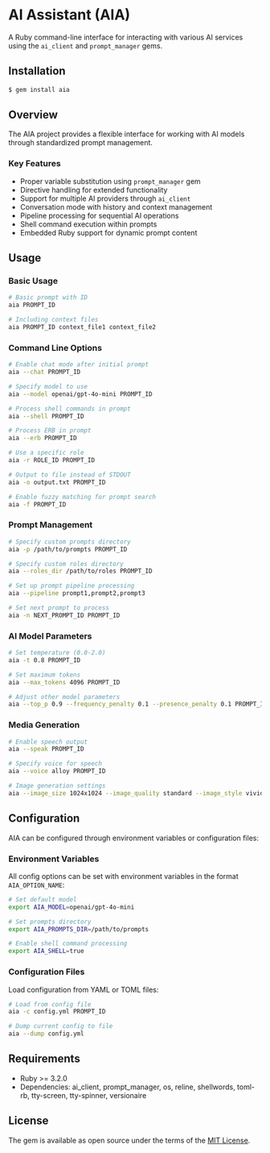 # AI Assistant (AIA)

A Ruby command-line interface for interacting with various AI services using the `ai_client` and `prompt_manager` gems.

## Installation

```bash
$ gem install aia
```

## Overview

The AIA project provides a flexible interface for working with AI models through standardized prompt management.

### Key Features

- Proper variable substitution using `prompt_manager` gem
- Directive handling for extended functionality
- Support for multiple AI providers through `ai_client`
- Conversation mode with history and context management
- Pipeline processing for sequential AI operations
- Shell command execution within prompts
- Embedded Ruby support for dynamic prompt content

## Usage

### Basic Usage

```bash
# Basic prompt with ID
aia PROMPT_ID

# Including context files
aia PROMPT_ID context_file1 context_file2
```

### Command Line Options

```bash
# Enable chat mode after initial prompt
aia --chat PROMPT_ID

# Specify model to use
aia --model openai/gpt-4o-mini PROMPT_ID

# Process shell commands in prompt
aia --shell PROMPT_ID

# Process ERB in prompt
aia --erb PROMPT_ID

# Use a specific role
aia -r ROLE_ID PROMPT_ID

# Output to file instead of STDOUT
aia -o output.txt PROMPT_ID

# Enable fuzzy matching for prompt search
aia -f PROMPT_ID
```

### Prompt Management

```bash
# Specify custom prompts directory
aia -p /path/to/prompts PROMPT_ID

# Specify custom roles directory
aia --roles_dir /path/to/roles PROMPT_ID

# Set up prompt pipeline processing
aia --pipeline prompt1,prompt2,prompt3

# Set next prompt to process
aia -n NEXT_PROMPT_ID PROMPT_ID
```

### AI Model Parameters

```bash
# Set temperature (0.0-2.0)
aia -t 0.8 PROMPT_ID

# Set maximum tokens
aia --max_tokens 4096 PROMPT_ID

# Adjust other model parameters
aia --top_p 0.9 --frequency_penalty 0.1 --presence_penalty 0.1 PROMPT_ID
```

### Media Generation

```bash
# Enable speech output
aia --speak PROMPT_ID

# Specify voice for speech
aia --voice alloy PROMPT_ID

# Image generation settings
aia --image_size 1024x1024 --image_quality standard --image_style vivid PROMPT_ID
```

## Configuration

AIA can be configured through environment variables or configuration files:

### Environment Variables

All config options can be set with environment variables in the format `AIA_OPTION_NAME`:

```bash
# Set default model
export AIA_MODEL=openai/gpt-4o-mini

# Set prompts directory
export AIA_PROMPTS_DIR=/path/to/prompts

# Enable shell command processing
export AIA_SHELL=true
```

### Configuration Files

Load configuration from YAML or TOML files:

```bash
# Load from config file
aia -c config.yml PROMPT_ID

# Dump current config to file
aia --dump config.yml
```

## Requirements

- Ruby >= 3.2.0
- Dependencies: ai_client, prompt_manager, os, reline, shellwords, toml-rb, tty-screen, tty-spinner, versionaire

## License

The gem is available as open source under the terms of the [MIT License](https://opensource.org/licenses/MIT).
